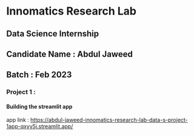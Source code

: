 # Innomatics Research Lab 
## Data Science Internship
## Candidate Name : Abdul Jaweed
## Batch : Feb 2023 

### Project 1 : 
 #### Building the streamlit app 
app link : https://abdul-jaweed-innomatics-research-lab-data-s-project-1app-qxyy5j.streamlit.app/